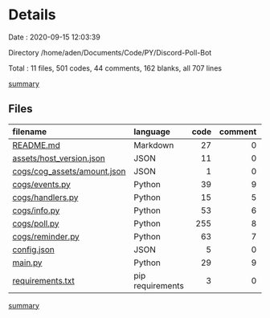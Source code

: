 # Details

Date : 2020-09-15 12:03:39

Directory /home/aden/Documents/Code/PY/Discord-Poll-Bot

Total : 11 files,  501 codes, 44 comments, 162 blanks, all 707 lines

[summary](results.md)

## Files
| filename | language | code | comment | blank | total |
| :--- | :--- | ---: | ---: | ---: | ---: |
| [README.md](/README.md) | Markdown | 27 | 0 | 9 | 36 |
| [assets/host_version.json](/assets/host_version.json) | JSON | 11 | 0 | 1 | 12 |
| [cogs/cog_assets/amount.json](/cogs/cog_assets/amount.json) | JSON | 1 | 0 | 0 | 1 |
| [cogs/events.py](/cogs/events.py) | Python | 39 | 9 | 18 | 66 |
| [cogs/handlers.py](/cogs/handlers.py) | Python | 15 | 5 | 8 | 28 |
| [cogs/info.py](/cogs/info.py) | Python | 53 | 6 | 17 | 76 |
| [cogs/poll.py](/cogs/poll.py) | Python | 255 | 8 | 82 | 345 |
| [cogs/reminder.py](/cogs/reminder.py) | Python | 63 | 7 | 13 | 83 |
| [config.json](/config.json) | JSON | 5 | 0 | 1 | 6 |
| [main.py](/main.py) | Python | 29 | 9 | 12 | 50 |
| [requirements.txt](/requirements.txt) | pip requirements | 3 | 0 | 1 | 4 |

[summary](results.md)